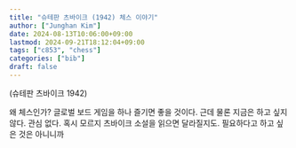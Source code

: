 ```yaml
---
title: "슈테판 츠바이크 (1942) 체스 이야기"
author: ["Junghan Kim"]
date: 2024-08-13T10:06:00+09:00
lastmod: 2024-09-21T18:12:04+09:00
tags: ["c853", "chess"]
categories: ["bib"]
draft: false
---
```


(슈테판 츠바이크 1942)

왜 체스인가? 글로벌 보드 게임을 하나 즐기면 좋을 것이다. 근데 물론 지금은 하고 싶지 않다. 관심 없다. 혹시 모르지 츠바이크 소설을 읽으면 달라질지도. 필요하다고 하고 싶은 것은 아니니까
